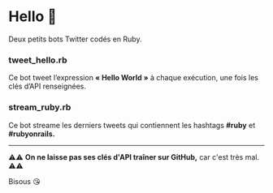 # Hello 👋

Deux petits bots Twitter codés en Ruby.

### tweet_hello.rb

  Ce bot tweet l’expression **« Hello World »** à chaque exécution, une fois les clés d’API renseignées.

### stream_ruby.rb

  Ce bot streame les derniers tweets qui contiennent les hashtags **#ruby** et **#rubyonrails.**
  
____

⚠️⚠️ **On ne laisse pas ses clés d'API traîner sur GitHub,** car c'est très mal. ⚠️⚠️

Bisous 😘
